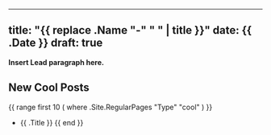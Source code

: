 
---
title: "{{ replace .Name "-" " " | title }}"
date: {{ .Date }}
draft: true
---

**Insert Lead paragraph here.**

## New Cool Posts

{{ range first 10 ( where .Site.RegularPages "Type" "cool" ) }}
* {{ .Title }}
{{ end }}
